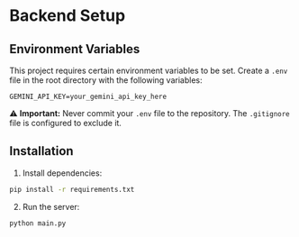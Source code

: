 # Backend Setup

## Environment Variables

This project requires certain environment variables to be set. Create a `.env` file in the root directory with the following variables:

```
GEMINI_API_KEY=your_gemini_api_key_here
```

⚠️ **Important:** Never commit your `.env` file to the repository. The `.gitignore` file is configured to exclude it.

## Installation

1. Install dependencies:
```bash
pip install -r requirements.txt
```

2. Run the server:
```bash
python main.py 
